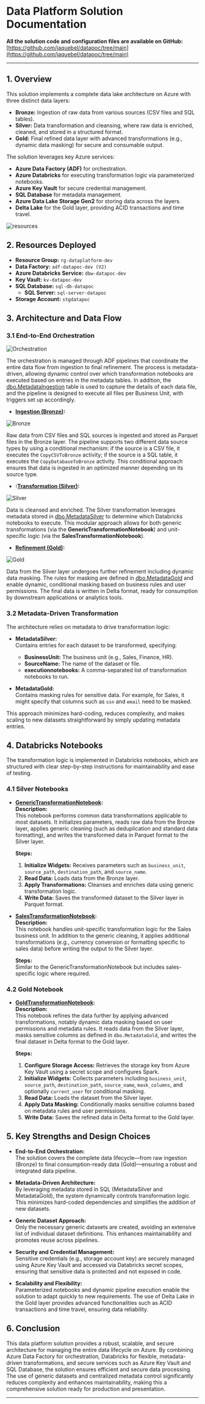 # Data Platform Solution Documentation

**All the solution code and configuration files are available on GitHub:**  
[https://github.com/jaquebel/datapoc/tree/main](https://github.com/jaquebel/datapoc/tree/main)

---

## 1. Overview

This solution implements a complete data lake architecture on Azure with three distinct data layers:

- **Bronze:** Ingestion of raw data from various sources (CSV files and SQL tables).
- **Silver:** Data transformation and cleansing, where raw data is enriched, cleaned, and stored in a structured format.
- **Gold:** Final refined data layer with advanced transformations (e.g., dynamic data masking) for secure and consumable output.

The solution leverages key Azure services:

- **Azure Data Factory (ADF)** for orchestration.
- **Azure Databricks** for executing transformation logic via parameterized notebooks.
- **Azure Key Vault** for secure credential management.
- **SQL Database** for metadata management.
- **Azure Data Lake Storage Gen2** for storing data across the layers.
- **Delta Lake** for the Gold layer, providing ACID transactions and time travel.

![resources](resources/img/image.png)

## 2. Resources Deployed

- **Resource Group:** `rg-dataplatform-dev`
- **Data Factory:** `adf-datapoc-dev (V2)`
- **Azure Databricks Service:** `dbw-datapoc-dev`
- **Key Vault:** `kv-datapoc-dev`
- **SQL Database:** `sql-db-datapoc`  
  - **SQL Server:** `sql-server-datapoc`
- **Storage Account:** `stgdatapoc`

## 3. Architecture and Data Flow

### 3.1 End-to-End Orchestration

![Orchestration](resources/img/image-1.png)

The orchestration is managed through ADF pipelines that coordinate the entire data flow from ingestion to final refinement. The process is metadata-driven, allowing dynamic control over which transformation notebooks are executed based on entries in the metadata tables. In addition, the [dbo.MetadataIngestion](https://github.com/jaquebel/datapoc/blob/main/resources/sql/MetadataIngestion.sql) table is used to capture the details of each data file, and the pipeline is designed to execute all files per Business Unit, with triggers set up accordingly.

- **[Ingestion (Bronze)](https://github.com/jaquebel/datapoc/blob/main/datafactory/pipeline/IngestionPipeline.json):**  

![Bronze](resources/img/image-2.png)

  Raw data from CSV files and SQL sources is ingested and stored as Parquet files in the Bronze layer. The pipeline supports two different data source types by using a conditional mechanism: if the source is a CSV file, it executes the `CopyCSVToBronze` activity; if the source is a SQL table, it executes the `CopyDatabaseToBronze` activity. This conditional approach ensures that data is ingested in an optimized manner depending on its source type.

- **:[Transformation (Silver)](https://github.com/jaquebel/datapoc/blob/main/datafactory/pipeline/SilverTransformationPipeline.json):**  

![Silver](resources/img/image-3.png)

  Data is cleansed and enriched. The Silver transformation leverages metadata stored in [dbo.MetadataSilver](https://github.com/jaquebel/datapoc/blob/main/resources/sql/MetadataSilver.sql) to determine which Databricks notebooks to execute. This modular approach allows for both generic transformations (via the **GenericTransformationNotebook**) and unit-specific logic (via the **SalesTransformationNotebook**).

- **[Refinement (Gold)](https://github.com/jaquebel/datapoc/blob/main/datafactory/pipeline/RefinementPipeline.json):** 

![Gold](resources/img/image-4.png) 

  Data from the Silver layer undergoes further refinement including dynamic data masking. The rules for masking are defined in [dbo.MetadataGold]((https://github.com/jaquebel/datapoc/blob/main/resources/sql/MetadataGold.sql)) and enable dynamic, conditional masking based on business rules and user permissions. The final data is written in Delta format, ready for consumption by downstream applications or analytics tools.

### 3.2 Metadata-Driven Transformation

The architecture relies on metadata to drive transformation logic:

- **MetadataSilver:**  
  Contains entries for each dataset to be transformed, specifying:
  - **BusinessUnit:** The business unit (e.g., Sales, Finance, HR).
  - **SourceName:** The name of the dataset or file.
  - **executionnotebooks:** A comma-separated list of transformation notebooks to run.

- **MetadataGold:**  
  Contains masking rules for sensitive data. For example, for Sales, it might specify that columns such as `ssn` and `email` need to be masked.

This approach minimizes hard-coding, reduces complexity, and makes scaling to new datasets straightforward by simply updating metadata entries.

## 4. Databricks Notebooks

The transformation logic is implemented in Databricks notebooks, which are structured with clear step-by-step instructions for maintainability and ease of testing.

### 4.1 Silver Notebooks

- **[GenericTransformationNotebook](https://github.com/jaquebel/datapoc/blob/main/databricks/SilverNotebooks/GenericTransformationNotebook.ipynb):**  
  **Description:**  
  This notebook performs common data transformations applicable to most datasets. It initializes parameters, reads raw data from the Bronze layer, applies generic cleaning (such as deduplication and standard data formatting), and writes the transformed data in Parquet format to the Silver layer.
  
  **Steps:**
  1. **Initialize Widgets:** Receives parameters such as `business_unit`, `source_path`, `destination_path`, and `source_name`.
  2. **Read Data:** Loads data from the Bronze layer.
  3. **Apply Transformations:** Cleanses and enriches data using generic transformation logic.
  4. **Write Data:** Saves the transformed dataset to the Silver layer in Parquet format.

- **[SalesTransformationNotebook](https://github.com/jaquebel/datapoc/blob/main/databricks/SilverNotebooks/SalesTransformationNotebook.ipynb):**  
  **Description:**  
  This notebook handles unit-specific transformation logic for the Sales business unit. In addition to the generic cleaning, it applies additional transformations (e.g., currency conversion or formatting specific to sales data) before writing the output to the Silver layer.
  
  **Steps:**  
  Similar to the GenericTransformationNotebook but includes sales-specific logic where required.

### 4.2 Gold Notebook

- **[GoldTransformationNotebook](https://github.com/jaquebel/datapoc/blob/main/databricks/GoldNotebooks/GoldTransformationNotebook.ipynb):**  
  **Description:**  
  This notebook refines the data further by applying advanced transformations, notably dynamic data masking based on user permissions and metadata rules. It reads data from the Silver layer, masks sensitive columns as defined in `dbo.MetadataGold`, and writes the final dataset in Delta format to the Gold layer.
  
  **Steps:**
  1. **Configure Storage Access:** Retrieves the storage key from Azure Key Vault using a secret scope and configures Spark.
  2. **Initialize Widgets:** Collects parameters including `business_unit`, `source_path`, `destination_path`, `source_name`, `mask_columns`, and optionally `current_user` for conditional masking.
  3. **Read Data:** Loads the dataset from the Silver layer.
  4. **Apply Data Masking:** Conditionally masks sensitive columns based on metadata rules and user permissions.
  5. **Write Data:** Saves the refined data in Delta format to the Gold layer.

## 5. Key Strengths and Design Choices

- **End-to-End Orchestration:**  
  The solution covers the complete data lifecycle—from raw ingestion (Bronze) to final consumption-ready data (Gold)—ensuring a robust and integrated data pipeline.

- **Metadata-Driven Architecture:**  
  By leveraging metadata stored in SQL (MetadataSilver and MetadataGold), the system dynamically controls transformation logic. This minimizes hard-coded dependencies and simplifies the addition of new datasets.

- **Generic Dataset Approach:**  
  Only the necessary generic datasets are created, avoiding an extensive list of individual dataset definitions. This enhances maintainability and promotes reuse across pipelines.

- **Security and Credential Management:**  
  Sensitive credentials (e.g., storage account key) are securely managed using Azure Key Vault and accessed via Databricks secret scopes, ensuring that sensitive data is protected and not exposed in code.

- **Scalability and Flexibility:**  
  Parameterized notebooks and dynamic pipeline execution enable the solution to adapt quickly to new requirements. The use of Delta Lake in the Gold layer provides advanced functionalities such as ACID transactions and time travel, ensuring data reliability.

## 6. Conclusion

This data platform solution provides a robust, scalable, and secure architecture for managing the entire data lifecycle on Azure. By combining Azure Data Factory for orchestration, Databricks for flexible, metadata-driven transformations, and secure services such as Azure Key Vault and SQL Database, the solution ensures efficient and secure data processing. The use of generic datasets and centralized metadata control significantly reduces complexity and enhances maintainability, making this a comprehensive solution ready for production and presentation.

---
